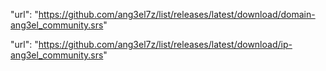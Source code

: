 
"url": "https://github.com/ang3el7z/list/releases/latest/download/domain-ang3el_community.srs"

"url": "https://github.com/ang3el7z/list/releases/latest/download/ip-ang3el_community.srs"
